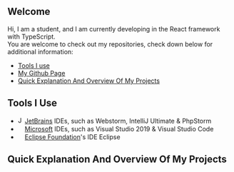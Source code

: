 ## Welcome
 Hi, I am a student, and I am currently developing in the React framework with TypeScript. <br> You are welcome to check out my repositories, check down below for additional information:
 - [Tools I use]()
 - [My Github Page]()
 - [Quick Explanation And Overview Of My Projects]()

## Tools I Use

 - <img width="15" height="15" src="https://www.jetbrains.com/company/brand/img/jetbrains_logo.png" alt="JetBrains">[JetBrains](https://www.jetbrains.com/) IDEs, such as Webstorm, IntelliJ Ultimate & PhpStorm
 - <img width="15" height="15" src="https://cdn.pixabay.com/photo/2013/02/12/09/07/microsoft-80660_960_720.png">[Microsoft](https://www.microsoft.com/) IDEs, such as Visual Studio 2019 & Visual Studio Code
- <img width="15" height="15" src="https://cdn.freebiesupply.com/logos/large/2x/eclipse-11-logo-png-transparent.png">[Eclipse Foundation]()'s IDE Eclipse

## Quick Explanation And Overview Of My Projects